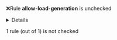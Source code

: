 :x:Rule **allow-load-generation** is unchecked
<p><details><summary>Details</summary>Ignoring PermitsQuery for tests/netpols/ingress-netpol.yaml with Ingress only




</details></p>

1 rule (out of 1) is not checked
